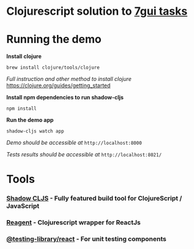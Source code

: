 # Clojurescript solution to [7gui tasks](https://eugenkiss.github.io/7guis/tasks)

# Running the demo

**Install clojure**

`brew install clojure/tools/clojure`

_Full instruction and other method to install clojure_
https://clojure.org/guides/getting_started

**Install npm dependencies to run shadow-cljs**

`npm install`


**Run the demo app** 

`shadow-cljs watch app`

_Demo should be accessible at_ `http://localhost:8000`

_Tests results should be accessible at_ `http://localhost:8021/`

# Tools

### [Shadow CLJS](https://shadow-cljs.github.io/docs/UsersGuide.html#_introduction) - Fully featured build tool for ClojureScript / JavaScript

### [Reagent](https://reagent-project.github.io/) - Clojurescript wrapper for ReactJs

### [@testing-library/react](https://testing-library.com/docs/react-testing-library/intro/) - For unit testing components
